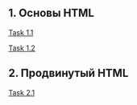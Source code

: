 ## 1. Основы HTML

[Task 1.1](https://github.com/AdukarIT/FedotovaAS/tree/master/Task1/1/)

[Task 1.2](https://github.com/AdukarIT/FedotovaAS/tree/master/Task1/2/)

## 2. Продвинутый HTML

[Task 2.1](https://github.com/AdukarIT/FedotovaAS/tree/master/Task2/1/)

